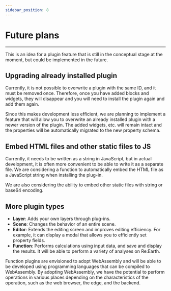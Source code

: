 ```yaml
---
sidebar_position: 8
---
```


# Future plans
------

This is an idea for a plugin feature that is still in the conceptual stage at the moment, but could be implemented in the future.

## Upgrading already installed plugin

Currently, it is not possible to overwrite a plugin with the same ID, and it must be removed once. Therefore, once you have added blocks and widgets, they will disappear and you will need to install the plugin again and add them again.

Since this makes development less efficient, we are planning to implement a feature that will allow you to overwrite an already installed plugin with a newer version of the plugin. The added widgets, etc. will remain intact and the properties will be automatically migrated to the new property schema.

## Embed HTML files and other static files to JS

Currently, it needs to be written as a string in JavaScript, but in actual development, it is often more convenient to be able to write it as a separate file. We are considering a function to automatically embed the HTML file as a JavaScript string when installing the plug-in.

We are also considering the ability to embed other static files with string or base64 encoding.

## More plugin types

- **Layer**: Adds your own layers through plug-ins.
- **Scene**: Changes the behavior of an entire scene.
- **Editor**: Extends the editing screen and improves editing efficiency. For example, it can display a modal that allows you to efficiently set property fields.
- **Function**: Performs calculations using input data, and save and display the results. It will be able to perform a variety of analyses on Re:Earth.

Function plugins are envisioned to adopt WebAssembly and will be able to be developed using programming languages that can be compiled to WebAssembly. By adopting WebAssembly, we have the potential to perform operations in various places depending on the characteristics of the operation, such as the web browser, the edge, and the backend.